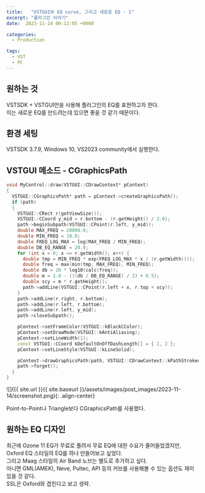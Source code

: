 ```yaml
---
title:   "VSTGUI와 EQ curve, 그리고 새로운 EQ - 1"
excerpt: "플러그인 이야기"
date:  2023-11-14 00:12:05 +0900

categories:
  - Production

tags:
  - VST
  - PC
---
```


## 원하는 것  

VSTSDK + VSTGUI만을 사용해 플러그인의 EQ를 표현하고자 한다.  
이는 새로운 EQ를 만드려는데 있으면 좋을 것 같기 때문이다.  

## 환경 세팅  

VSTSDK 3.7.9, Windows 10, VS2023 community에서 실행한다.  

## VSTGUI 메소드 - CGraphicsPath  

``` C++
void MyControl::draw(VSTGUI::CDrawContext* pContext)
{
  VSTGUI::CGraphicsPath* path = pContext->createGraphicsPath();
  if (path)
  {
    VSTGUI::CRect r(getViewSize());
    VSTGUI::CCoord y_mid = r.bottom - (r.getHeight() / 2.0);
    path->beginSubpath(VSTGUI::CPoint(r.left, y_mid));
    double MAX_FREQ = 20000.0;
    double MIN_FREQ = 10.0;
    double FREQ_LOG_MAX = log(MAX_FREQ / MIN_FREQ);
    double DB_EQ_RANGE = 20.0;
    for (int x = 0; x <= r.getWidth(); x++) {
      double tmp = MIN_FREQ * exp(FREQ_LOG_MAX * x / (r.getWidth()));
      double freq = max(min(tmp, MAX_FREQ), MIN_FREQ);
      double db = 20 * log10(calc(freq));
      double m = 1.0 - (((db / DB_EQ_RANGE) / 2) + 0.5);
      double scy = m * r.getHeight();
      path->addLine(VSTGUI::CPoint(r.left + x, r.top + scy));
    }
    path->addLine(r.right, r.bottom);
    path->addLine(r.left, r.bottom);
    path->addLine(r.left, y_mid);
    path->closeSubpath();

    pContext->setFrameColor(VSTGUI::kBlackCColor);
    pContext->setDrawMode(VSTGUI::kAntiAliasing);
    pContext->setLineWidth(1);
    const VSTGUI::CCoord kDefaultOnOffDashLength[] = { 1, 2 };
    pContext->setLineStyle(VSTGUI::kLineSolid); 

    pContext->drawGraphicsPath(path, VSTGUI::CDrawContext::kPathStroked);
    path->forget();
  }
}
```

![]({{ site.url }}{{ site.baseurl }}/assets/images/post_images/2023-11-14/screenshot.png){: .align-center}  

Point-to-Point나 Triangle보다 CGraphicsPath를 사용했다.  

## 원하는 EQ 디자인  

최근에 Ozone 11 EQ가 무료로 풀려서 무료 EQ에 대한 수요가 줄어들었겠지만, Oxford EQ 스타일의 EQ를 하나 만들어보고 싶었다.  
그리고 Maag 스타일의 Air Band 노브는 별도로 추가하고 싶다.  
아니면 GML(AMEK), Neve, Pultec, API 등의 커브를 사용해볼 수 있는 옵션도 재미있을 것 같다.  
SSL은 Oxford와 겹친다고 보고 생략.  

